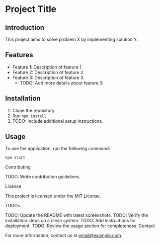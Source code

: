 # Project Title

## Introduction
This project aims to solve problem X by implementing solution Y.

## Features
- Feature 1: Description of feature 1.
- Feature 2: Description of feature 2.
- Feature 3: Description of feature 3.
  - TODO: Add more details about feature 3.

## Installation
1. Clone the repository.
2. Run `npm install`.
3. TODO: Include additional setup instructions.

## Usage
To use the application, run the following command:

```bash
npm start
```

Contributing

TODO: Write contribution guidelines.

License

This project is licensed under the MIT License.

TODOs

TODO: Update the README with latest screenshots.
TODO: Verify the installation steps on a clean system.
TODO: Add instructions for deployment.
TODO: Review the usage section for completeness.
Contact

For more information, contact us at email@example.com.
